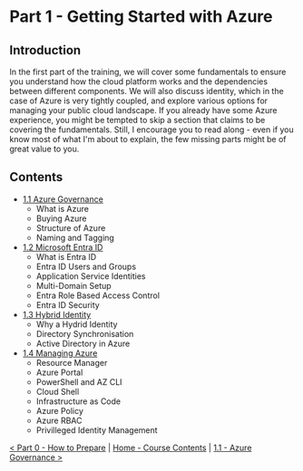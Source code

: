 # Part 1 - Getting Started with Azure

## Introduction
In the first part of the training, we will cover some fundamentals to ensure you understand how the cloud platform works and the dependencies between different components. We will also discuss identity, which in the case of Azure is very tightly coupled, and explore various options for managing your public cloud landscape. If you already have some Azure experience, you might be tempted to skip a section that claims to be covering the fundamentals. Still, I encourage you to read along - even if you know most of what I'm about to explain, the few missing parts might be of great value to you. 

## Contents

- [1.1 Azure Governance](./azureGovernance.mdazureGovernance.md)
    - What is Azure
    - Buying Azure
    - Structure of Azure
    - Naming and Tagging
- [1.2 Microsoft Entra ID](./entraId.md)
    - What is Entra ID
    - Entra ID Users and Groups
    - Application Service Identities
    - Multi-Domain Setup
    - Entra Role Based Access Control
    - Entra ID Security
- [1.3 Hybrid Identity](./hybridIdentity.md)
    - Why a Hydrid Identity
    - Directory Synchronisation
    - Active Directory in Azure
- [1.4 Managing Azure](./managingAzure.md)
    - Resource Manager
    - Azure Portal
    - PowerShell and AZ CLI
    - Cloud Shell
    - Infrastructure as Code
    - Azure Policy
    - Azure RBAC
    - Privilleged Identity Management

[< Part 0 - How to Prepare](../Prepare.md) | [Home - Course Contents](../Contents.md) |  [1.1 - Azure Governance >](./azureGovernance.md)
